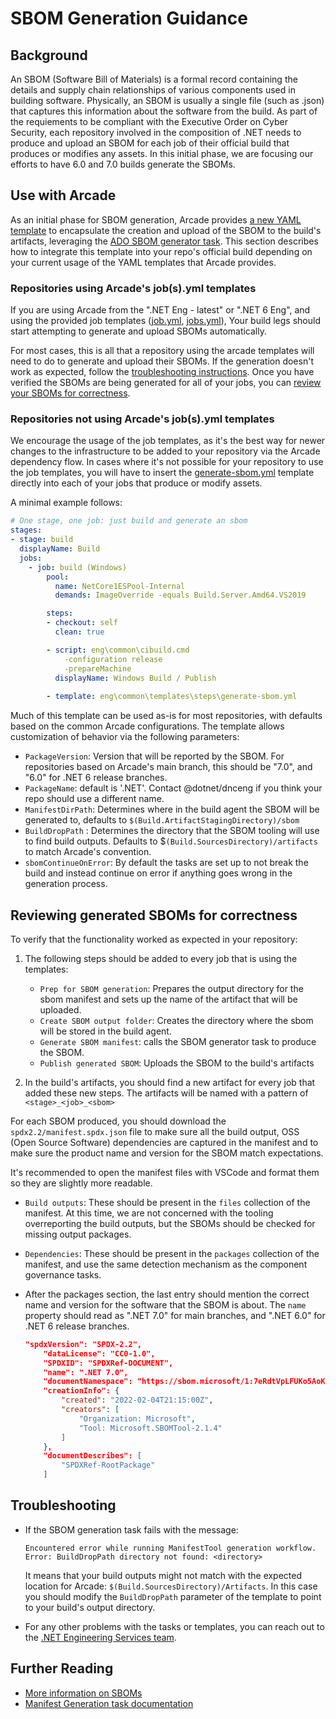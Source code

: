 # SBOM Generation Guidance

## Background

An SBOM (Software Bill of Materials) is a formal record containing the details and supply chain
relationships of various components used in building software. Physically, an SBOM is usually a
single file (such as .json) that captures this information about the software from the build. As
part of the requiements to be compliant with the Executive Order on Cyber Security, each repository
involved in the composition of .NET needs to produce and upload an SBOM for each job of their
official build that produces or modifies any assets. In this initial phase, we are focusing our
efforts to have 6.0 and 7.0 builds generate the SBOMs.


## Use with Arcade

As an initial phase for SBOM generation, Arcade provides [a new YAML
template](https://github.com/dotnet/arcade/tree/main/eng/common/templates/steps/generate-sbom.yml)
to encapsulate the creation and upload of the SBOM to the build's artifacts, leveraging the [ADO
SBOM generator
task](https://eng.ms/docs/cloud-ai-platform/devdiv/one-engineering-system-1es/1es-docs/secure-supply-chain/ado-sbom-generator).
This section describes how to integrate this template into your repo's official build depending on
your current usage of the YAML templates that Arcade provides.

### Repositories using Arcade's job(s).yml templates

If you are using Arcade from the ".NET Eng - latest" or ".NET 6 Eng", and using the provided job
templates ([job.yml](https://github.com/dotnet/arcade/tree/main/eng/common/templates/job/job.yml),
[jobs.yml](https://github.com/dotnet/arcade/blob/main/eng/common/templates/jobs/jobs.yml)), Your
build legs should start attempting to generate and upload SBOMs automatically.

For most cases, this is all that a repository using the arcade templates will need to do to generate
and upload their SBOMs. If the generation doesn't work as expected, follow the [troubleshooting
instructions](#troubleshooting). Once you have verified the SBOMs are being generated for all of your
jobs, you can [review your SBOMs for correctness](#reviewing-generated-sboms-for-correctness).

### Repositories not using Arcade's job(s).yml templates

We encourage the usage of the job templates, as it's the best way for newer changes to the
infrastructure to be added to your repository via the Arcade dependency flow. In cases where it's
not possible for your repository to use the job templates, you will have to insert the
[generate-sbom.yml](https://github.com/dotnet/arcade/tree/main/eng/common/templates/steps/generate-sbom.yml)
template directly into each of your jobs that produce or modify assets. 

A minimal example follows:

```yaml
# One stage, one job: just build and generate an sbom
stages:
- stage: build
  displayName: Build
  jobs:
    - job: build (Windows)
        pool:
          name: NetCore1ESPool-Internal
          demands: ImageOverride -equals Build.Server.Amd64.VS2019

        steps:
        - checkout: self
          clean: true

        - script: eng\common\cibuild.cmd
            -configuration release
            -prepareMachine
          displayName: Windows Build / Publish
          
        - template: eng\common\templates\steps\generate-sbom.yml
```

Much of this template can be used as-is for most repositories, with defaults based on the common
Arcade configurations. The template allows customization of behavior via the following parameters:

- `PackageVersion`: Version that will be reported by the SBOM. For repositories based on Arcade's
  main branch, this should be "7.0", and "6.0" for .NET 6 release branches. 
- `PackageName`: default is '.NET'. Contact @dotnet/dnceng if you think your repo should use a
  different name.
- `ManifestDirPath`: Determines where in the build agent the SBOM will be generated to, defaults to
  `$(Build.ArtifactStagingDirectory)/sbom`
- `BuildDropPath` : Determines the directory that the SBOM tooling will use to find build outputs.
  Defaults to $`(Build.SourcesDirectory)/artifacts` to match Arcade's convention. 
- `sbomContinueOnError`: By default the tasks are set up to not break the build and instead continue
  on error if anything goes wrong in the generation process.


## Reviewing generated SBOMs for correctness

To verify that the functionality worked as expected in your repository:

1. The following steps should be added to every job that is using the templates:
    - `Prep for SBOM generation`: Prepares the output directory for the sbom manifest and sets up
      the name of the artifact that will be uploaded.
    - `Create SBOM output folder`: Creates the directory where the sbom will be stored in the build
      agent.
    - `Generate SBOM manifest`: calls the SBOM generator task to produce the SBOM.
    - `Publish generated SBOM`: Uploads the SBOM to the build's artifacts

1. In the build's artifacts, you should find a new artifact for every job that added these new
   steps. The artifacts will be named with a pattern of `<stage>_<job>_<sbom>`

<insert an example image here when the template gets checked in and we have an official arcade build
using it>

For each SBOM produced, you should download the `spdx2.2/manifest.spdx.json` file to make sure all the
build output, OSS (Open Source Software) dependencies are captured in the manifest and to make sure
the product name and version for the SBOM match expectations.

It's recommended to open the manifest files with VSCode and format them so they are slightly more
readable.

- `Build outputs`: These should be present in the `files` collection of the manifest. At this time,
  we are not concerned with the tooling overreporting the build outputs, but the SBOMs should be
  checked for missing output packages. 

- `Dependencies`: These should be present in the `packages` collection of the manifest, and use the
  same detection mechanism as the component governance tasks. 

- After the packages section, the last entry should mention the correct name and version for the
  software that the SBOM is about. The `name` property should read as ".NET 7.0" for main branches,
  and ".NET 6.0" for .NET 6 release branches.

  ```JSON
  "spdxVersion": "SPDX-2.2",
      "dataLicense": "CC0-1.0",
      "SPDXID": "SPDXRef-DOCUMENT",
      "name": ".NET 7.0",
      "documentNamespace": "https://sbom.microsoft/1:7eRdtVpLFUKo5AoKX3Hn2A:bhGpfqyfPUCyWLMfzxuykw/286:1593108/w6ix__ZFGEGpJcSV4N1qbA",
      "creationInfo": {
          "created": "2022-02-04T21:15:00Z",
          "creators": [
              "Organization: Microsoft",
              "Tool: Microsoft.SBOMTool-2.1.4"
          ]
      },
      "documentDescribes": [
          "SPDXRef-RootPackage"
      ]
  ```


## Troubleshooting

- If the SBOM generation task fails with the message:

  ```
  Encountered error while running ManifestTool generation workflow. Error: BuildDropPath directory not found: <directory>
  ```

  It means that your build outputs might not match with the expected location for Arcade:
  `$(Build.SourcesDirectory)/Artifacts`. In this case you should modify the `BuildDropPath`
  parameter of the template to point to your build's output directory. 

- For any other problems with the tasks or templates, you can reach out to the [.NET Engineering
  Services
  team](https://github.com/dotnet/core-eng/wiki/How-to-get-a-hold-of-Engineering-Servicing).

## Further Reading

- [More information on
  SBOMs](https://eng.ms/docs/initiatives/executive-order/executive-order-requirements/executiveorderoncybersecurity/softwarebillofmaterials)
- [Manifest Generation task
  documentation](https://eng.ms/docs/cloud-ai-platform/devdiv/one-engineering-system-1es/1es-docs/secure-supply-chain/ado-sbom-generator)
